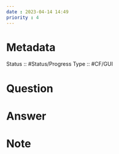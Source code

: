 ```yaml
---
date : 2023-04-14 14:49
priority : 4
---
```

# Metadata
Status :: #Status/Progress 
Type :: #CF/GUI 
# Question
# Answer
# Note
